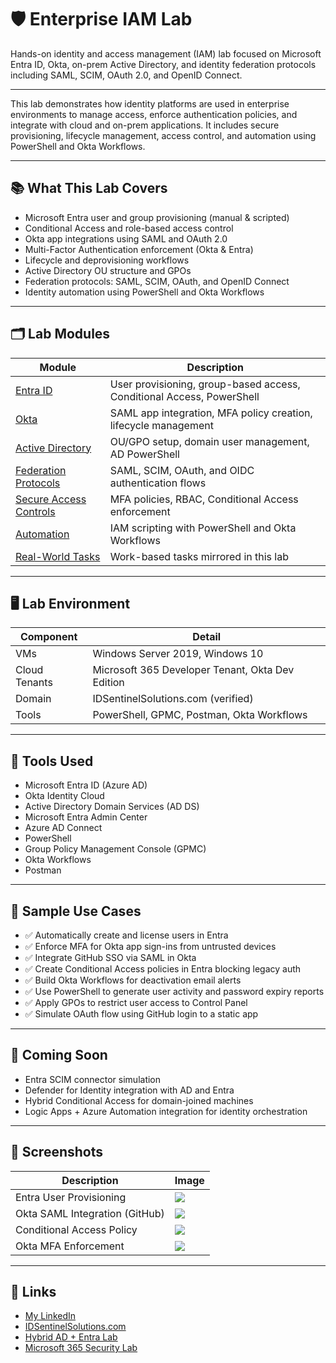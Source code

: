 # 🛡️ Enterprise IAM Lab

Hands-on identity and access management (IAM) lab focused on Microsoft Entra ID, Okta, on-prem Active Directory, and identity federation protocols including SAML, SCIM, OAuth 2.0, and OpenID Connect.

---

This lab demonstrates how identity platforms are used in enterprise environments to manage access, enforce authentication policies, and integrate with cloud and on-prem applications. It includes secure provisioning, lifecycle management, access control, and automation using PowerShell and Okta Workflows.

---

## 📚 What This Lab Covers

- Microsoft Entra user and group provisioning (manual & scripted)
- Conditional Access and role-based access control
- Okta app integrations using SAML and OAuth 2.0
- Multi-Factor Authentication enforcement (Okta & Entra)
- Lifecycle and deprovisioning workflows
- Active Directory OU structure and GPOs
- Federation protocols: SAML, SCIM, OAuth, and OpenID Connect
- Identity automation using PowerShell and Okta Workflows

---

## 🗂️ Lab Modules

| Module | Description |
|--------|-------------|
| [Entra ID](./entra/) | User provisioning, group-based access, Conditional Access, PowerShell |
| [Okta](./okta/) | SAML app integration, MFA policy creation, lifecycle management |
| [Active Directory](./activedirectory/) | OU/GPO setup, domain user management, AD PowerShell |
| [Federation Protocols](./federation-protocols/) | SAML, SCIM, OAuth, and OIDC authentication flows |
| [Secure Access Controls](./secure-access/) | MFA policies, RBAC, Conditional Access enforcement |
| [Automation](./automation/) | IAM scripting with PowerShell and Okta Workflows |
| [Real-World Tasks](./real-world-tasks.md) | Work-based tasks mirrored in this lab |

---

## 🖥️ Lab Environment

| Component     | Detail                            |
|---------------|-----------------------------------|
| VMs           | Windows Server 2019, Windows 10   |
| Cloud Tenants | Microsoft 365 Developer Tenant, Okta Dev Edition |
| Domain        | IDSentinelSolutions.com (verified) |
| Tools         | PowerShell, GPMC, Postman, Okta Workflows |

---

## 🔧 Tools Used

- Microsoft Entra ID (Azure AD)
- Okta Identity Cloud
- Active Directory Domain Services (AD DS)
- Microsoft Entra Admin Center
- Azure AD Connect
- PowerShell
- Group Policy Management Console (GPMC)
- Okta Workflows
- Postman

---

## 🧪 Sample Use Cases

- ✅ Automatically create and license users in Entra
- ✅ Enforce MFA for Okta app sign-ins from untrusted devices
- ✅ Integrate GitHub SSO via SAML in Okta
- ✅ Create Conditional Access policies in Entra blocking legacy auth
- ✅ Build Okta Workflows for deactivation email alerts
- ✅ Use PowerShell to generate user activity and password expiry reports
- ✅ Apply GPOs to restrict user access to Control Panel
- ✅ Simulate OAuth flow using GitHub login to a static app

---

## 🚧 Coming Soon

- Entra SCIM connector simulation
- Defender for Identity integration with AD and Entra
- Hybrid Conditional Access for domain-joined machines
- Logic Apps + Azure Automation integration for identity orchestration

---

## 📸 Screenshots

| Description                    | Image |
|--------------------------------|-------|
| Entra User Provisioning        | ![](./screenshots/entra_user_creation.png) |
| Okta SAML Integration (GitHub) | ![](./screenshots/okta_github_saml.png) |
| Conditional Access Policy      | ![](./screenshots/entra_conditional_access.png) |
| Okta MFA Enforcement           | ![](./screenshots/okta_mfa_policy.png) |

---

## 🔗 Links

- [My LinkedIn](https://www.linkedin.com/in/cleveland-oliver-iamsecurity)
- [IDSentinelSolutions.com](https://www.IDSentinelSolutions.com)
- [Hybrid AD + Entra Lab](https://github.com/ColiverSEC/AD-Entra-Hybrid-Lab)
- [Microsoft 365 Security Lab](https://github.com/ColiverSEC/Microsoft-365-Security-Lab)
